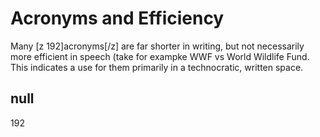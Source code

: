 # Acronyms and Efficiency

Many [z 192]acronyms[/z] are far shorter in writing, but not necessarily more efficient in speech (take for exampke WWF vs World Wildlife Fund. This indicates a use for them primarily in a technocratic, written space. 

## null

192
